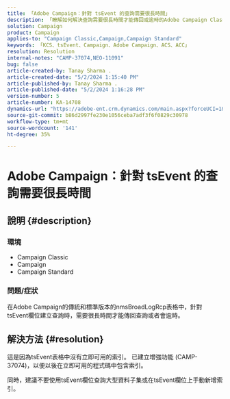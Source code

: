 ```yaml
---
title: 「Adobe Campaign：針對 tsEvent 的查詢需要很長時間」
description: 「瞭解如何解決查詢需要很長時間才能傳回或逾時的Adobe Campaign Classic問題。」
solution: Campaign
product: Campaign
applies-to: "Campaign Classic,Campaign,Campaign Standard"
keywords: 「KCS、tsEvent、Campaign、Adobe Campaign、ACS、ACC」
resolution: Resolution
internal-notes: "CAMP-37074,NEO-11091"
bug: false
article-created-by: Tanay Sharma .
article-created-date: "5/2/2024 1:15:40 PM"
article-published-by: Tanay Sharma .
article-published-date: "5/2/2024 1:16:28 PM"
version-number: 5
article-number: KA-14708
dynamics-url: "https://adobe-ent.crm.dynamics.com/main.aspx?forceUCI=1&pagetype=entityrecord&etn=knowledgearticle&id=5670f511-8608-ef11-9f8a-6045bd026dc7"
source-git-commit: b86d2997fe230e1056ceba7adf3f6f0829c30978
workflow-type: tm+mt
source-wordcount: '141'
ht-degree: 35%

---
```


# Adobe Campaign：針對 tsEvent 的查詢需要很長時間

## 說明 {#description}


### 環境

- Campaign Classic
- Campaign
- Campaign Standard




### 問題/症狀

在Adobe Campaign的傳統和標準版本的nmsBroadLogRcp表格中，針對tsEvent欄位建立查詢時，需要很長時間才能傳回查詢或者會逾時。


## 解決方法 {#resolution}


這是因為tsEvent表格中沒有立即可用的索引。 已建立增強功能 (CAMP-37074)，以便以後在立即可用的程式碼中包含索引。

同時，建議不要使用tsEvent欄位查詢大型資料子集或在tsEvent欄位上手動新增索引。
